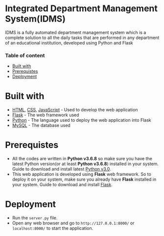 # Integrated Department Management System(IDMS)
IDMS is a fully automated department management system which is a complete solution to all the daily tasks that are performed in any department of an educational institution, developed using Python and Flask

### Table of content
* [Built with](#built-with "Technology and tools used")
* [Prerequistes](#prerequistes "Must do before getting started")
* [Deployment](#deployment "Run the application")

# Built with
* [HTML](https://developer.mozilla.org/en-US/docs/Web/HTML), [CSS](https://developer.mozilla.org/en-US/docs/Web/CSS), [JavaScript](https://developer.mozilla.org/en-US/docs/Web/JavaScript) - Used to develop the web application
* [Flask](https://palletsprojects.com/p/flask/) - The web framework used
* [Python](https://www.python.org/) -  The language used to deploy the web application into Flask
* [MySQL](https://www.mysql.com/) - The database used 

# Prerequistes
* All the codes are written in **Python v3.6.8** so make sure you have the latest Python version(or at least **Python v3.6.8**) installed  in your system. Guide to download and install latest [Python v3.0](https://docs.python.org/3.6/).
* This web application is developed using **Flask** web framework. So to deploy it on your system, make sure you already have **Flask** installed in your system. Guide to download and install [Flask](https://flask.palletsprojects.com/en/1.1.x/installation/).

# Deployment
* Run the `server.py` file.
* Open any web browser and go to `http://127.0.0.1:8000/` or `localhost:8000/` to start the application.

